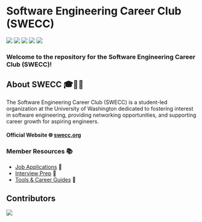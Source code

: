 # Software Engineering Career Club (SWECC)

[![][discord-shield]][discord-url]
[![][swecc-shield]][swecc-url]
[![][instagram-shield]][instagram-url]
[![][linkedin-shield]][linkedin-url]
[![][email-shield]][email-url]

### Welcome to the repository for the Software Engineering Career Club (SWECC)!

## About SWECC 🎓🧑‍💻

The Software Engineering Career Club (SWECC) is a student-led organization at the University of Washington dedicated to fostering interest in software engineering, providing networking opportunities, and supporting career growth for aspiring engineers.

#### Official Website 🌐 [swecc.org][swecc-url]

### Member Resources 📚

-   [Job Applications][job-url] 📝
-   [Interview Prep][interview-url] 🤝
-   [Tools & Career Guides][misc-url] 💼

## Contributors

<a href="https://github.com/swecc-uw/.github/graphs/contributors">
  <img src="https://contrib.rocks/image?repo=swecc-uw/.github" />
</a>

[swecc-shield]: https://img.shields.io/badge/SWECC.ORG-%238d3ac5?style=for-the-badge
[swecc-url]: https://swecc.org/
[email-shield]: https://img.shields.io/badge/email-D14836?style=for-the-badge&logo=gmail&logoColor=white
[email-url]: mailto:swecc@uw.edu
[discord-shield]: https://dcbadge.vercel.app/api/server/Pbk4sCEWDY
[discord-url]: https://discord.gg/Pbk4sCEWDY
[instagram-shield]: https://img.shields.io/badge/Instagram-E4405F?style=for-the-badge&logo=instagram&logoColor=white
[instagram-url]: https://www.instagram.com/swecc.uw/
[linkedin-shield]: https://img.shields.io/badge/LinkedIn-0077B5?style=for-the-badge&logo=linkedin&logoColor=white
[linkedin-url]: https://www.linkedin.com/company/software-engineering-career-club-at-uw/
[job-url]: https://github.com/swecc-uw/member-resources?tab=readme-ov-file#jobinternship-applications
[interview-url]: https://github.com/swecc-uw/member-resources?tab=readme-ov-file#interview-prep
[misc-url]: https://github.com/swecc-uw/member-resources?tab=readme-ov-file#misc
